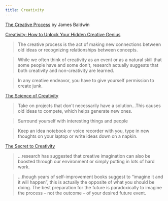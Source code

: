 ```yaml
---
title: Creativity
---
```


[The Creative Process](https://openspaceofdemocracy.files.wordpress.com/2017/01/baldwin-creative-process.pdf) by James Baldwin

[Creativity: How to Unlock Your Hidden Creative Genius](https://jamesclear.com/creativity)

> The creative process is the act of making new connections between old ideas or recognizing relationships between concepts.

> While we often think of creativity as an event or as a natural skill that some people have and some don't, research actually suggests that both creativity and non-creativity are learned.

> In any creative endeavor, you have to give yourself permission to create junk.

[The Science of Creativity](https://www.apa.org/gradpsych/2009/01/creativity)

> Take on projects that don't necessarily have a solution...This causes old ideas to compete, which helps generate new ones.

> Surround yourself with interesting things and people

> Keep an idea notebook or voice recorder with you, type in new thoughts on your laptop or write ideas down on a napkin.

[The Secret to Creativity](https://theconversation.com/the-secret-to-creativity-according-to-science-89592)

> ...research has suggested that creative imagination can also be boosted through our environment or simply putting in lots of hard work.

> ...though years of self-improvement books suggest to “imagine it and it will happen”, this is actually the opposite of what you should be doing. The best preparation for the future is paradoxically to imagine the process – not the outcome – of your desired future event.
